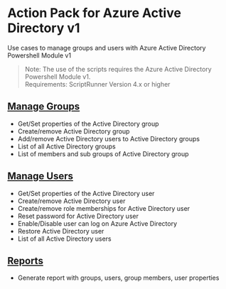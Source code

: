 # Action Pack for Azure Active Directory v1
Use cases to manage groups and users with Azure Active Directory Powershell Module v1
> Note: The use of the scripts requires the Azure Active Directory Powershell Module v1.<br>Requirements: ScriptRunner Version 4.x or higher

## [Manage Groups](./Groups)

+ Get/Set properties of the Active Directory group
+ Create/remove Active Directory group
+ Add/remove Active Directory users to Active Directory groups
+ List of all Active Directory groups
+ List of members and sub groups of Active Directory group

## [Manage Users](./Users)

+ Get/Set properties of the Active Directory user
+ Create/remove Active Directory user
+ Create/remove role memberships for Active Directory user
+ Reset password for Active Directory user 
+ Enable/Disable user can log on Azure Active Directory
+ Restore Active Directory user
+ List of all Active Directory users

## [Reports](./_REPORTS_)

+ Generate report with groups, users, group members, user properties